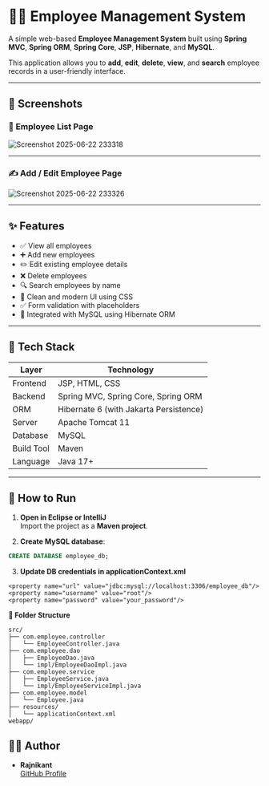 # 🧑‍💼 Employee Management System

A simple web-based **Employee Management System** built using **Spring MVC**, **Spring ORM**, **Spring Core**, **JSP**, **Hibernate**, and **MySQL**.

This application allows you to **add**, **edit**, **delete**, **view**, and **search** employee records in a user-friendly interface.

---

## 📸 Screenshots

### 🧾 Employee List Page  
![Screenshot 2025-06-22 233318](https://github.com/user-attachments/assets/227327b9-08b1-414e-baac-24a135dd7f2a)

---

### ✍️ Add / Edit Employee Page  
![Screenshot 2025-06-22 233326](https://github.com/user-attachments/assets/a921036f-3f58-4326-af29-08773917b74b)


---



## ✨ Features

- ✅ View all employees
- ➕ Add new employees
- ✏️ Edit existing employee details
- ❌ Delete employees
- 🔍 Search employees by name
- 🧼 Clean and modern UI using CSS
- ✅ Form validation with placeholders
- 💾 Integrated with MySQL using Hibernate ORM

---

## 🧰 Tech Stack

| Layer           | Technology                        |
|----------------|-----------------------------------|
| Frontend        | JSP, HTML, CSS                    |
| Backend         | Spring MVC, Spring Core, Spring ORM |
| ORM             | Hibernate 6 (with Jakarta Persistence) |
| Server          | Apache Tomcat 11                  |
| Database        | MySQL                             |
| Build Tool      | Maven                             |
| Language        | Java 17+                          |

---

   ## 🚀 How to Run

1. **Open in Eclipse or IntelliJ**  
   Import the project as a **Maven project**.

2. **Create MySQL database**:
 ```sql
CREATE DATABASE employee_db;
```
3. **Update DB credentials in applicationContext.xml**
 ```
<property name="url" value="jdbc:mysql://localhost:3306/employee_db"/>
<property name="username" value="root"/>
<property name="password" value="your_password"/>

 ```
**📂 Folder Structure**
```
src/
├── com.employee.controller
│   └── EmployeeController.java
├── com.employee.dao
│   ├── EmployeeDao.java
│   └── impl/EmployeeDaoImpl.java
├── com.employee.service
│   ├── EmployeeService.java
│   └── impl/EmployeeServiceImpl.java
├── com.employee.model
│   └── Employee.java
├── resources/
│   └── applicationContext.xml
webapp/

```

## 🙋‍♂️ Author

- **Rajnikant**  
  [GitHub Profile](https://github.com/rajni2209)
